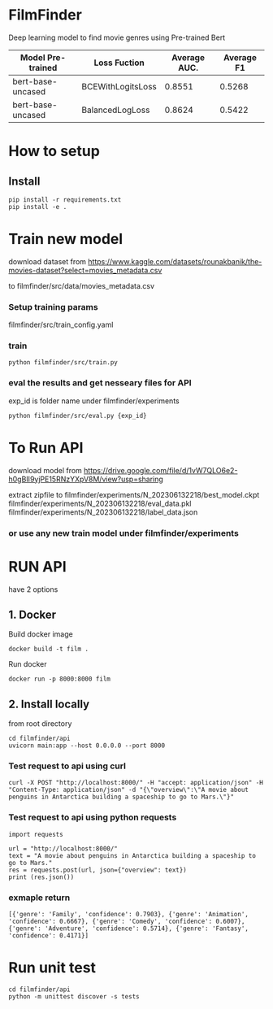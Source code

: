# FilmFinder  
Deep learning model to find movie genres using Pre-trained Bert


| Model Pre-trained | Loss Fuction | Average AUC. | Average F1 |
|-------------------|-------------------|----------|----------|
| bert-base-uncased | BCEWithLogitsLoss |  0.8551  |  0.5268  |
| bert-base-uncased | BalancedLogLoss   |  0.8624  |  0.5422  |


# How to setup  

## Install
```
pip install -r requirements.txt
pip install -e .
```

# Train new model

download dataset from 
    https://www.kaggle.com/datasets/rounakbanik/the-movies-dataset?select=movies_metadata.csv

to 
    filmfinder/src/data/movies_metadata.csv


### Setup training params
filmfinder/src/train_config.yaml  

### train
```
python filmfinder/src/train.py
```

### eval the results and get nesseary files for API
exp_id is folder name under filmfinder/experiments
```
python filmfinder/src/eval.py {exp_id}
```

# To Run API  

download model from 
    https://drive.google.com/file/d/1vW7QLO6e2-h0gBII9yjPE15RNzYXpV8M/view?usp=sharing

extract zipfile to
    filmfinder/experiments/N_202306132218/best_model.ckpt
    filmfinder/experiments/N_202306132218/eval_data.pkl
    filmfinder/experiments/N_202306132218/label_data.json

### or use any new train model under filmfinder/experiments

# RUN API 
have 2 options

## 1. Docker

Build docker image
```
docker build -t film .
```
Run docker
```
docker run -p 8000:8000 film
```

## 2. Install locally

from root directory
```
cd filmfinder/api
uvicorn main:app --host 0.0.0.0 --port 8000
```

### Test request to api using curl
```
curl -X POST "http://localhost:8000/" -H "accept: application/json" -H "Content-Type: application/json" -d "{\"overview\":\"A movie about penguins in Antarctica building a spaceship to go to Mars.\"}"
```

### Test request to api using python requests
```
import requests

url = "http://localhost:8000/"
text = "A movie about penguins in Antarctica building a spaceship to go to Mars."
res = requests.post(url, json={"overview": text})
print (res.json())
```

### exmaple return
```
[{'genre': 'Family', 'confidence': 0.7903}, {'genre': 'Animation', 'confidence': 0.6667}, {'genre': 'Comedy', 'confidence': 0.6007}, {'genre': 'Adventure', 'confidence': 0.5714}, {'genre': 'Fantasy', 'confidence': 0.4171}]
```

# Run unit test
```
cd filmfinder/api
python -m unittest discover -s tests
```